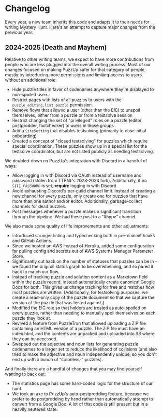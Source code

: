 # Changelog

Every year, a new team inherits this code and adapts it to their needs for writing Mystery Hunt. Here's an attempt to capture major changes from the previous year.

## 2024-2025 (Death and Mayhem)

Relative to other writing teams, we expect to have more contributions from people who are less plugged into the overall writing process. Most of our changes focused on making PuzzUp safer for that category of people, mostly by introducing more permissions and limiting access to users without an additional role:

* Hide puzzle titles in favor of codenames anywhere they're displayed to non-spoiled users
* Restrict pages with lists of all puzzles to users with the `puzzle_editing.list_puzzle` permission.
* Remove flows that allowed a user (other than the EIC) to unspoil themselves, either from a puzzle or from a testsolve session
* Restrict changing the set of "privileged" roles on a puzzle (editor, postprodder, factchecker) to users in those groups
* Add a `SiteSetting` that disables testsolving (primarily to ease initial onboarding)
* Created a concept of "closed testsolving" for puzzles which require special coordination. These puzzles show up in a special list for the testsolve coordinator, but are not listed publicly as needing testsolving.

We doubled-down on PuzzUp's integration with Discord in a handful of ways:

* Allow logging in with Discord via OAuth instead of username and password (stolen from TTBNL's 2023-2024 fork). Additionally, if no `SITE_PASSWORD` is set, **require** logging in with Discord.
* Avoid exhausting Discord's per-guild channel limit. Instead of creating a new channel for every puzzle, only create one for puzzles that have more than one author and/or editor. Additionally, garbage-collect channels for dead puzzles.
* Post messages whenever a puzzle makes a significant transition through the pipeline. We had these post to a "#hype" channel.

We also made some quality of life improvements and other adjustments:

* Introduced stronger linting and typechecking both in pre-commit hooks and GitHub Actions.
* Since we hosted on AWS instead of Heroku, added some configuration for pulling config and secrets out of AWS Systems Manager Parameter Store.
* Significantly cut back on the number of statuses that puzzles can be in - we found the original status graph to be overwhelming, and so pared it back to match our flow.
* Instead of tracking puzzle and solution content as a Markdown field within the puzzle record, instead automatically create canonical Google Docs for both. This gives us change tracking for free and matches how most puzzles are written. (Additionally, for testsolving purposes, we create a read-only copy of the puzzle document so that we capture the version of the puzzle that was tested against.)
* Modified the EIC role so that holders are treated as auto-spoiled on every puzzle, rather than needing to manually spoil themselves on each puzzle they look at.
* Revived a feature from PuzzleTron that allowed uploading a ZIP file containing an HTML version of a puzzle. The ZIP file must have an index.html, and the contents are unpacked and uploaded into S3 where they can be accessed.
* Swapped out the adjective and noun lists for generating puzzle codenames to a larger set to reduce the likelihood of collisions (and also tried to make the adjective and noun independently unique, so you don't end up with a bunch of "colorless-" puzzles).

And finally there are a handful of changes that you may find yourself wanting to back out:

* The statistics page has some hard-coded logic for the structure of our hunt.
* We took an axe to PuzzUp's auto-postprodding feature, because we prefer to do postprodding by hand rather than automatically attempt to convert from a Google Doc. A lot of that code is still present but in a heavily neutered state.
